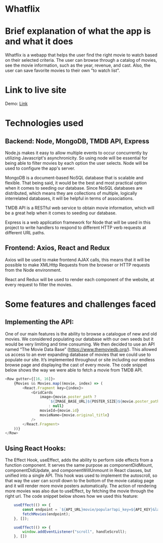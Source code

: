 # Whatflix

# Brief explanation of what the app is and what it does
Whatflix is a webapp that helps the user find the right movie to watch based on their selected criteria. The user can browse through a catalog of movies, see the movie information, such as the year, revenue, and cast. Also, the user can save favorite movies to their own "to watch list".

# Link to live site
Demo: [Link](https://whatflix-app.herokuapp.com/)

# Technologies used   
      
## Backend: Node, MongoDB, TMDB API, Express   
 
Node.js makes it easy to allow multiple events to occur concurrently by utilizing Javascript's asynchronicity. So using node will be essential for being able to filter movies by each option the user selects. Node will be used to configure the app's server.            

MongoDB is a document-based NoSQL database that is scalable and flexible. That being said, it would be the best and most practical option when it comes to seeding our database. Since NoSQL databases are distributed, which means they are collections of multiple, logically interrelated databases, it will be helpful in terms of associations.               
    
TMDB API is a RESTful web service to obtain movie information, which will be a great help when it comes to seeding our database.    
 
Express is a web application framework for Node that will be used in this project to write handlers to respond to different HTTP verb requests at different URL paths.     

## Frontend: Axios, React and Redux

Axios will be used to make frontend AJAX calls, this means that it will be possible to make XMLHttp Requests from the browser or HTTP requests from the Node environment.

React and Redux will be used to render each component of the website, at every request to filter the movies.

# Some features and challenges faced

## Implementing the API:
 
One of our main features is the ability to browse a catalogue of new and old movies. We considered populating our database with our own seeds but it would be very limiting and time consuming. We then decided to use an API named “The Movie Data Base” (https://www.themoviedb.org/). This allowed us access to an ever expanding database of movies that we could use to populate our site. It’s implemented throughout or site including our endless browse page and displaying the cast of every movie.
The code snippet below shows the way we were able to fetch a movie from TMDB API.
     
```javascript
<Row gutter={[16, 16]}>
    {Movies && Movies.map((movie, index) => (
        <React.Fragment key={index}>
            <GridCards
                image={movie.poster_path ?
                    `${IMAGE_BASE_URL}${POSTER_SIZE}${movie.poster_path}`
                    : null}
                movieId={movie.id}
                movieName={movie.original_title}
            />
        </React.Fragment>
    ))}
</Row>
```
  
## Using React Hooks:

The Effect Hook, useEffect, adds the ability to perform side effects from a function component. It serves the same purpose as componentDidMount, componentDidUpdate, and componentWillUnmount in React classes, but unified into a single API. This hook was used to implement the autoscroll, so that way the user can scroll down to the bottom of the movie catalog page and it will render more movie posters automatically. The action of rendering more movies was also due to useEffect, by fetching the movie through the right url.
The code snippet below shows how we used this feature:

```javascript
    useEffect(() => {
        const endpoint = `${API_URL}movie/popular?api_key=${API_KEY}&language=en-US&page=1`
        fetchMovies(endpoint);
    }, []);

    useEffect(() => {
        window.addEventListener("scroll", handleScroll);
    }, [])
```

